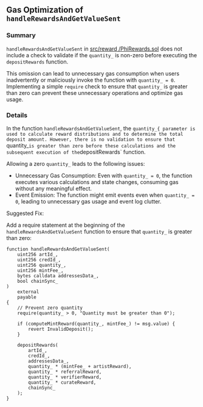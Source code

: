 ## Gas Optimization of `handleRewardsAndGetValueSent`

### Summary

`handleRewardsAndGetValueSent` in [src/reward
/PhiRewards.sol](https://github.com/code-423n4/2024-08-phi/blob/8c0985f7a10b231f916a51af5d506dd6b0c54120/src/reward/PhiRewards.sol#L123C14-L123C42) does not include a check to validate if the `quantity_` is non-zero before executing the `depositRewards` function. 

This omission can lead to unnecessary gas consumption when users inadvertently or maliciously invoke the function with `quantity_ = 0`. Implementing a simple `require` check to ensure that `quantity_` is greater than zero can prevent these unnecessary operations and optimize gas usage.

### Details

In the function `handleRewardsAndGetValueSent`, the `quantity_{ parameter is used to calculate reward distributions and to determine the total deposit amount. However, there is no validation to ensure that `quantity_` is greater than zero before these calculations and the subsequent execution of the `depositRewards` function.

Allowing a zero `quantity_` leads to the following issues:

- Unnecessary Gas Consumption: Even with `quantity_ = 0`, the function executes various calculations and state changes, consuming gas without any meaningful effect.
- Event Emission: The function might emit events even when `quantity_ = 0`, leading to unnecessary gas usage and event log clutter.

Suggested Fix: 

Add a require statement at the beginning of the `handleRewardsAndGetValueSent` function to ensure that `quantity_` is greater than zero:

```
function handleRewardsAndGetValueSent(
    uint256 artId_,
    uint256 credId_,
    uint256 quantity_,
    uint256 mintFee_,
    bytes calldata addressesData_,
    bool chainSync_
)
    external
    payable
{
    // Prevent zero quantity
    require(quantity_ > 0, "Quantity must be greater than 0");

    if (computeMintReward(quantity_, mintFee_) != msg.value) {
        revert InvalidDeposit();
    }

    depositRewards(
        artId_,
        credId_,
        addressesData_,
        quantity_ * (mintFee_ + artistReward),
        quantity_ * referralReward,
        quantity_ * verifierReward,
        quantity_ * curateReward,
        chainSync_
    );
}
```
